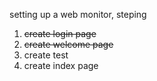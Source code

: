 setting up a web monitor, steping

1. ~~create login page~~
2. ~~create welcome page~~
2. create test
3. create index page